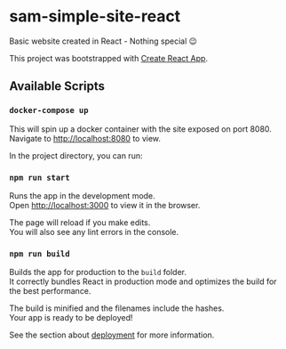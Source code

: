 # sam-simple-site-react

Basic website created in React - Nothing special 😉

This project was bootstrapped with [Create React App](https://github.com/facebook/create-react-app).

## Available Scripts

### `docker-compose up`

This will spin up a docker container with the site exposed on port 8080. Navigate to [http://localhost:8080](http://localhost:8080) to view.

In the project directory, you can run:

### `npm run start`

Runs the app in the development mode.<br />
Open [http://localhost:3000](http://localhost:3000) to view it in the browser.

The page will reload if you make edits.<br />
You will also see any lint errors in the console.


### `npm run build`

Builds the app for production to the `build` folder.<br />
It correctly bundles React in production mode and optimizes the build for the best performance.

The build is minified and the filenames include the hashes.<br />
Your app is ready to be deployed!

See the section about [deployment](https://facebook.github.io/create-react-app/docs/deployment) for more information.
